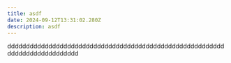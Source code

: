 ```yaml
---
title: asdf
date: 2024-09-12T13:31:02.280Z
description: asdf
---
```

ddddddddddddddddddddddddddddddddddddddddddddddddddddddddddddddddddddddddddddd